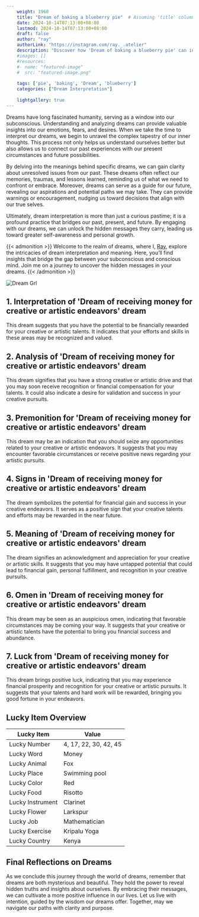 ```yaml
---
    weight: 1960
    title: "Dream of baking a blueberry pie"  # Assuming 'title' column exists
    date: 2024-10-14T07:13:00+08:00
    lastmod: 2024-10-14T07:13:00+08:00
    draft: false
    author: "ray"
    authorLink: "https://instagram.com/ray._.atelier"
    description: "Discover how 'Dream of baking a blueberry pie' can interpret your future and uncover its significant meanings in your life."
    #images: []
    #resources:
    #- name: "featured-image"
    #  src: "featured-image.png"
    
    tags: ['pie', 'baking', 'Dream', 'blueberry']
    categories: ["Dream Interpretation"]
    
    lightgallery: true
---
```

    
Dreams have long fascinated humanity, serving as a window into our subconscious. Understanding and analyzing dreams can provide valuable insights into our emotions, fears, and desires. When we take the time to interpret our dreams, we begin to unravel the complex tapestry of our inner thoughts. This process not only helps us understand ourselves better but also allows us to connect our past experiences with our present circumstances and future possibilities.

By delving into the meanings behind specific dreams, we can gain clarity about unresolved issues from our past. These dreams often reflect our memories, traumas, and lessons learned, reminding us of what we need to confront or embrace. Moreover, dreams can serve as a guide for our future, revealing our aspirations and potential paths we may take. They can provide warnings or encouragement, nudging us toward decisions that align with our true selves.

Ultimately, dream interpretation is more than just a curious pastime; it is a profound practice that bridges our past, present, and future. By engaging with our dreams, we can unlock the hidden messages they carry, leading us toward greater self-awareness and personal growth.

{{< admonition >}}
Welcome to the realm of dreams, where I, [Ray](https://instagram.com/ray._.atelier), explore the intricacies of dream interpretation and meaning. Here, you’ll find insights that bridge the gap between your subconscious and conscious mind. Join me on a journey to uncover the hidden messages in your dreams.
{{< /admonition >}}

![Dream Grl](https://cdn.pixabay.com/photo/2017/11/02/03/35/gothic-2910057_1280.jpg "Dream Grl")

## 1. Interpretation of 'Dream of receiving money for creative or artistic endeavors' dream
 This dream suggests that you have the potential to be financially rewarded for your creative or artistic talents. It indicates that your efforts and skills in these areas may be recognized and valued.

## 2. Analysis of 'Dream of receiving money for creative or artistic endeavors' dream
 This dream signifies that you have a strong creative or artistic drive and that you may soon receive recognition or financial compensation for your talents. It could also indicate a desire for validation and success in your creative pursuits.

## 3. Premonition for 'Dream of receiving money for creative or artistic endeavors' dream
 This dream may be an indication that you should seize any opportunities related to your creative or artistic endeavors. It suggests that you may encounter favorable circumstances or receive positive news regarding your artistic pursuits.

## 4. Signs in 'Dream of receiving money for creative or artistic endeavors' dream
 The dream symbolizes the potential for financial gain and success in your creative endeavors. It serves as a positive sign that your creative talents and efforts may be rewarded in the near future.

## 5. Meaning of 'Dream of receiving money for creative or artistic endeavors' dream
 The dream signifies an acknowledgment and appreciation for your creative or artistic skills. It suggests that you may have untapped potential that could lead to financial gain, personal fulfillment, and recognition in your creative pursuits.

## 6. Omen in 'Dream of receiving money for creative or artistic endeavors' dream
 This dream may be seen as an auspicious omen, indicating that favorable circumstances may be coming your way. It suggests that your creative or artistic talents have the potential to bring you financial success and abundance.

## 7. Luck from 'Dream of receiving money for creative or artistic endeavors' dream
 This dream brings positive luck, indicating that you may experience financial prosperity and recognition for your creative or artistic pursuits. It suggests that your talents and hard work will be rewarded, bringing you good fortune in your endeavors.

## Lucky Item Overview
| Lucky Item          | Value              |
|---------------|--------------------|
| Lucky Number        | 4, 17, 22, 30, 42, 45  |
| Lucky Word          | Money |
| Lucky Animal        | Fox |
| Lucky Place         | Swimming pool     |
| Lucky Color         | Red     |
| Lucky Food          | Risotto      |
| Lucky Instrument    | Clarinet |
| Lucky Flower        | Larkspur    |
| Lucky Job           | Mathematician       |
| Lucky Exercise      | Kripalu Yoga  |
| Lucky Country       | Kenya    |


##  Final Reflections on Dreams

As we conclude this journey through the world of dreams, remember that dreams are both mysterious and beautiful. They hold the power to reveal hidden truths and insights about ourselves. By embracing their messages, we can cultivate a more positive influence in our lives. Let us live with intention, guided by the wisdom our dreams offer. Together, may we navigate our paths with clarity and purpose.
